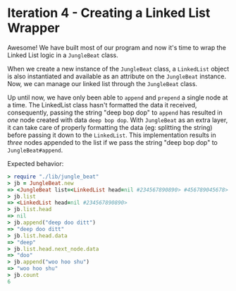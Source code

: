 # Iteration 4 - Creating a Linked List Wrapper

Awesome! We have built most of our program and now it's time to wrap the Linked List logic in a `JungleBeat` class.

When we create a new instance of the `JungleBeat` class, a `LinkedList` object is also instantiated and available as an attribute on the `JungleBeat` instance. Now, we can manage our linked list through the `JungleBeat` class.

Up until now, we have only been able to `append` and `prepend` a single node at a time. The LinkedList class hasn't formatted the data it received, consequently, passing the string "deep bop dop" to `append` has resulted in _one_ node created with data `deep bop dop`. With `JungleBeat` as an extra layer, it can take care of properly formatting the data (eg: splitting the string) before passing it down to the `LinkedList`. This implementation results in _three_ nodes appended to the list if we pass the string "deep bop dop" to `JungleBeat#append`.

Expected behavior:

```ruby
> require "./lib/jungle_beat"
> jb = JungleBeat.new
=> <JungleBeat list=<LinkedList head=nil #234567890890> #456789045678>
> jb.list
=> <LinkedList head=nil #234567890890>
> jb.list.head
=> nil
> jb.append("deep doo ditt")
=> "deep doo ditt"
> jb.list.head.data
=> "deep"
> jb.list.head.next_node.data
=> "doo"
> jb.append("woo hoo shu")
=> "woo hoo shu"
> jb.count
6
```
